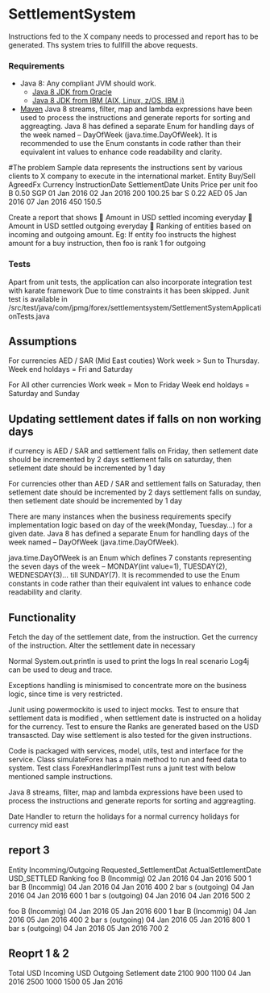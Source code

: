 # SettlementSystem
Instructions fed to the X company needs to processed and report has to be generated.
Ths system tries to fullfill the above requests.

### Requirements
* Java 8: Any compliant JVM should work.
  * [Java 8 JDK from Oracle](http://www.oracle.com/technetwork/java/javase/downloads/index.html)
  * [Java 8 JDK from IBM (AIX, Linux, z/OS, IBM i)](http://www.ibm.com/developerworks/java/jdk/)
* [Maven](https://maven.apache.org/install.html)
Java 8 streams, filter, map and lambda expressions have been used to process the instructions and generate reports for sorting and aggreagting.
Java 8 has defined a separate Enum for handling days of the week named – DayOfWeek (java.time.DayOfWeek).
It is recommended to use the Enum constants in code rather than their equivalent int values to enhance code readability and clarity.

#The problem
Sample data represents the instructions sent by various clients to X company to execute in the international
market.
Entity Buy/Sell AgreedFx Currency InstructionDate SettlementDate 	Units 	Price per unit
foo 	B 		0.50 		SGP 	01 Jan 2016 	02 Jan 2016 	200 	100.25
bar 	S 		0.22 		AED 	05 Jan 2016 	07 Jan 2016 	450 	150.5

Create a report that shows
 Amount in USD settled incoming everyday
 Amount in USD settled outgoing everyday
 Ranking of entities based on incoming and outgoing amount. Eg: If entity foo instructs the highest
amount for a buy instruction, then foo is rank 1 for outgoing

### Tests

Apart from unit tests, the application can also incorporate integration test with karate framework
Due to time constraints it has been skipped.
Junit test is available in /src/test/java/com/jpmg/forex/settlementsystem/SettlementSystemApplicationTests.java

Assumptions
-----------
For currencies AED / SAR (Mid East couties) Work week > Sun to Thursday.
                                            Week end holdays = Fri and Saturday

For All other currencies Work week = Mon to Friday
                         Week end holdays = Saturday and Sunday



Updating settlement dates if falls on non working days
-------------------------------------------------------
if currency is AED / SAR and settlement falls on Friday, then setlement date should be incremented by 2 days
                             settlement falls on saturday, then setlement date should be incremented by 1 day


For currencies other than AED / SAR and settlement falls on Saturaday, then setlement date should be incremented by 2 days
										settlement falls on sunday, then setlement date should be incremented by 1 day

There are many instances when the business requirements specify implementation logic based on day of the week(Monday, Tuesday…) for a given date. 
Java 8 has defined a separate Enum for handling days of the week named – DayOfWeek (java.time.DayOfWeek).

java.time.DayOfWeek is an Enum which defines 7 constants representing the seven days of the week – MONDAY(int value=1), TUESDAY(2), WEDNESDAY(3)… till SUNDAY(7).
It is recommended to use the Enum constants in code rather than their equivalent int values to enhance code readability and clarity.


Functionality
-------------
Fetch the day of the settlement date, from the instruction.
Get the currency of the instruction.
Alter the settlement date in necessary

Normal System.out.println is used to print the logs
In real scenario Log4j can be used to deug and trace.

Exceptions handling is minismised to concentrate more on the business logic, since time is very restricted.

Junit using powermockito is used to inject mocks.
Test to ensure that settlement data is modified , when settlement date is instructed on a holiday for the currency.
Test to ensure the Ranks are generated based on the USD transascted.
Day wise settlement is also tested for the given instructions.

Code is packaged with services, model, utils, test and interface for the service.
Class simulateForex has a main method to run and feed data to system.
Test class ForexHandlerImplTest runs a junit test with below mentioned sample instructions.

Java 8 streams, filter, map and lambda expressions have been used to process the instructions and generate reports for sorting and aggreagting.



Date Handler to return the holidays for a normal currency
holidays for currency mid east

report 3
---------

Entity Incomming/Outgoing Requested_SettlementDat ActualSettlementDate USD_SETTLED Ranking
foo    B (Incommig)		  02 Jan 2016			  04 Jan 2016		   500			1
bar    B (Incommig)		  04 Jan 2016			  04 Jan 2016		   400			2
bar    s (outgoing)		  04 Jan 2016			  04 Jan 2016		   600			1
bar    s (outgoing)		  04 Jan 2016			  04 Jan 2016		   500			2

foo    B (Incommig)		  04 Jan 2016			  05 Jan 2016		   600			1
bar    B (Incommig)		  04 Jan 2016			  05 Jan 2016		   400			2
bar    s (outgoing)		  04 Jan 2016			  05 Jan 2016		   800			1
bar    s (outgoing)		  04 Jan 2016			  05 Jan 2016		   700			2


Reoprt 1 & 2
------------
Total USD Incoming   	USD Outgoing 	Setlement date
2100        900						1100			04 Jan 2016
2500        1000					1500			05 Jan 2016
